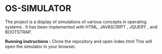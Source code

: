 # OS-SIMULATOR

The project is a display of simulations of various concepts in operating systems . It has been implemented with HTML, JAVASCRIPT , JQUERY , and BOOTSTRAP.

<strong>Running instructions :</strong>
Clone the repository and open index.html 
This will open the simulator in your browser. 
